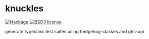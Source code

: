 # knuckles

[![Hackage](https://img.shields.io/hackage/v/knuckles.svg)](https://hackage.haskell.org/package/knuckles)
[![BSD3 license](https://img.shields.io/badge/license-BSD3-blue.svg)](LICENSE)

generate typeclass test suites using hedgehog-classes and ghc-api